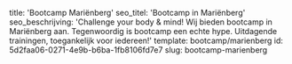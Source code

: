 title: 'Bootcamp Mariënberg'
seo_titel: 'Bootcamp in Mariënberg'
seo_beschrijving: 'Challenge your body & mind! Wij bieden bootcamp in Mariënberg aan. Tegenwoordig is bootcamp een echte hype. Uitdagende trainingen, toegankelijk voor iedereen!'
template: bootcamp/marienberg
id: 5d2faa06-0271-4e9b-b6ba-1fb8106fd7e7
slug: bootcamp-marienberg